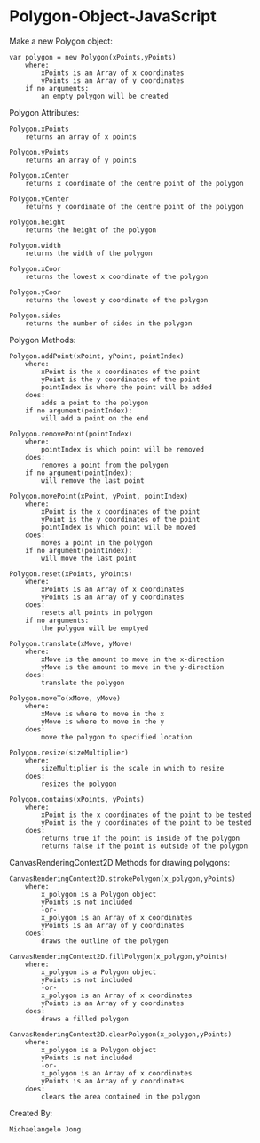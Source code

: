 Polygon-Object-JavaScript
=========================

Make a new Polygon object:

	var polygon = new Polygon(xPoints,yPoints)
		where:
			xPoints is an Array of x coordinates
			yPoints is an Array of y coordinates
		if no arguments:
			an empty polygon will be created
			
Polygon Attributes:

	Polygon.xPoints
		returns an array of x points
		
	Polygon.yPoints
		returns an array of y points
		
	Polygon.xCenter
		returns x coordinate of the centre point of the polygon
		
	Polygon.yCenter
		returns y coordinate of the centre point of the polygon
		
	Polygon.height
		returns the height of the polygon
		
	Polygon.width
		returns the width of the polygon
		
	Polygon.xCoor
		returns the lowest x coordinate of the polygon
		
	Polygon.yCoor
		returns the lowest y coordinate of the polygon
		
	Polygon.sides
		returns the number of sides in the polygon

Polygon Methods:

	Polygon.addPoint(xPoint, yPoint, pointIndex)	
		where:
			xPoint is the x coordinates of the point
			yPoint is the y coordinates of the point
			pointIndex is where the point will be added
		does:
			adds a point to the polygon
		if no argument(pointIndex):
			will add a point on the end
			
	Polygon.removePoint(pointIndex)
		where:
			pointIndex is which point will be removed
		does:
			removes a point from the polygon
		if no argument(pointIndex):
			will remove the last point
			
	Polygon.movePoint(xPoint, yPoint, pointIndex)
		where:
			xPoint is the x coordinates of the point
			yPoint is the y coordinates of the point
			pointIndex is which point will be moved
		does:
			moves a point in the polygon
		if no argument(pointIndex):
			will move the last point
			
	Polygon.reset(xPoints, yPoints)
		where:
			xPoints is an Array of x coordinates
			yPoints is an Array of y coordinates
		does:
			resets all points in polygon
		if no arguments:
			the polygon will be emptyed
			
	Polygon.translate(xMove, yMove)
		where:
			xMove is the amount to move in the x-direction
			yMove is the amount to move in the y-direction
		does:
			translate the polygon
			
	Polygon.moveTo(xMove, yMove)
		where:
			xMove is where to move in the x
			yMove is where to move in the y
		does:
			move the polygon to specified location
			
	Polygon.resize(sizeMultiplier)
		where:
			sizeMultiplier is the scale in which to resize
		does:
			resizes the polygon
			
	Polygon.contains(xPoints, yPoints)
		where:
			xPoint is the x coordinates of the point to be tested
			yPoint is the y coordinates of the point to be tested
		does:
			returns true if the point is inside of the polygon
			returns false if the point is outside of the polygon

CanvasRenderingContext2D Methods for drawing polygons:

	CanvasRenderingContext2D.strokePolygon(x_polygon,yPoints)
		where:
			x_polygon is a Polygon object
			yPoints is not included
			-or-
			x_polygon is an Array of x coordinates
			yPoints is an Array of y coordinates
		does:
			draws the outline of the polygon
			
	CanvasRenderingContext2D.fillPolygon(x_polygon,yPoints)
		where:
			x_polygon is a Polygon object
			yPoints is not included
			-or-
			x_polygon is an Array of x coordinates
			yPoints is an Array of y coordinates
		does:
			draws a filled polygon
			
	CanvasRenderingContext2D.clearPolygon(x_polygon,yPoints)
		where:
			x_polygon is a Polygon object
			yPoints is not included
			-or-
			x_polygon is an Array of x coordinates
			yPoints is an Array of y coordinates
		does:
			clears the area contained in the polygon

Created By:
	
	Michaelangelo Jong
	
